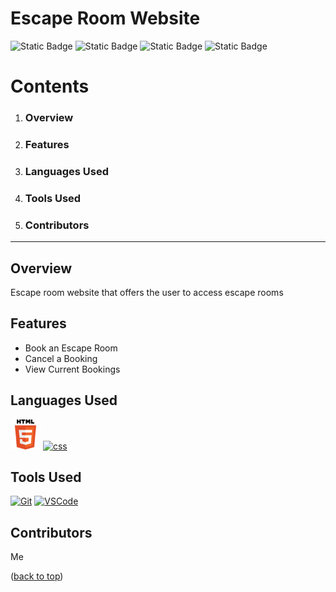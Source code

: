 # Escape Room Website

![Static Badge](https://img.shields.io/badge/1-1?label=Contributors) ![Static Badge](https://img.shields.io/badge/0-0?label=Issues&color=red) ![Static Badge](https://img.shields.io/badge/0-0?label=Pull%20Requests&color=red) ![Static Badge](https://img.shields.io/badge/1.0-0?label=Version&color=blue)



# Contents

1. ### Overview
2. ### Features
3. ### Languages Used
4. ### Tools Used
5. ### Contributors

---

## Overview

Escape room website that offers the user to access escape rooms

## Features

- Book an Escape Room
- Cancel a Booking
- View Current Bookings

## Languages Used
[<img src="https://raw.githubusercontent.com/github/explore/80688e429a7d4ef2fca1e82350fe8e3517d3494d/topics/html/html.png" alt="Typescript" width="48">](https://developer.mozilla.org/en-US/docs/Web/HTML)
[<img src="https://upload.wikimedia.org/wikipedia/commons/thumb/d/d5/CSS3_logo_and_wordmark.svg/1200px-CSS3_logo_and_wordmark.svg.png" alt="css" width="35">](https://www.w3.org/Style/CSS/Overview.en.html)
## Tools Used
[<img src="https://raw.githubusercontent.com/Delta456/Delta456/master/img/git.png" alt="Git" width="48">](https://git-scm.com/) 
[<img src="https://upload.wikimedia.org/wikipedia/commons/9/9a/Visual_Studio_Code_1.35_icon.svg" alt="VSCode" width="48">](https://code.visualstudio.com/)

## Contributors

Me


<p>(<a href="#top">back to top</a>)</p>

